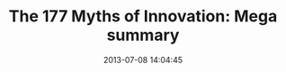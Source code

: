 ---
date: 2013-07-08 14:04:45
link:
  source: pocket
  source_url: https://getpocket.com
  text: 'The 177 Myths of Innovation: Mega summary'
  url: http://scottberkun.com/2013/mega-summary-of-myths-of-innovation/
slug: the-177-myths-of-innovation-mega-summary
source: pocket
title: 'The 177 Myths of Innovation: Mega summary'
---